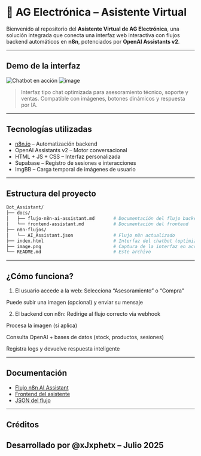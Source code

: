 # 🤖 AG Electrónica – Asistente Virtual

Bienvenido al repositorio del **Asistente Virtual de AG Electrónica**, una solución integrada que conecta una interfaz web interactiva con flujos backend automáticos en **n8n**, potenciados por **OpenAI Assistants v2**.

---

##  Demo de la interfaz

![Chatbot en acción](https://user-images.githubusercontent.com/demo-placeholder.gif)
![image](https://github.com/user-attachments/assets/8cbf0a13-4d3c-41b2-b955-2395bbf22540)

> Interfaz tipo chat optimizada para asesoramiento técnico, soporte y ventas. Compatible con imágenes, botones dinámicos y respuesta por IA.

---

##  Tecnologías utilizadas

- [n8n.io](https://n8n.io) – Automatización backend
- OpenAI Assistants v2 – Motor conversacional
- HTML + JS + CSS – Interfaz personalizada
- Supabase – Registro de sesiones e interacciones
- ImgBB – Carga temporal de imágenes de usuario

---

##  Estructura del proyecto

```bash
Bot_Assistant/
├── docs/
│   ├── flujo-n8n-ai-assistant.md       # Documentación del flujo backend
│   └── frontend-assistant.md           # Documentación del frontend
├── n8n-flujos/
│   └── AI_Assistant.json               # Flujo n8n actualizado
├── index.html                          # Interfaz del chatbot (optimizada)
├── image.png                           # Captura de la interfaz en acción
└── README.md                           # Este archivo
```
---

## ¿Cómo funciona?
1. El usuario accede a la web:
Selecciona “Asesoramiento” o “Compra”

Puede subir una imagen (opcional) y enviar su mensaje

2. El backend con n8n:
Redirige al flujo correcto vía webhook

Procesa la imagen (si aplica)

Consulta OpenAI + bases de datos (stock, productos, sesiones)

Registra logs y devuelve respuesta inteligente

---

##  Documentación

-  [Flujo n8n AI Assistant](./docs/flujo-n8n-ai-assistant.md)
-  [Frontend del asistente](./docs/frontend-assistant.md)
-  [JSON del flujo](./n8n-flujos/AI_Assistant.json)

---

## Créditos
Desarrollado por @xJxphetx – Julio 2025
---
